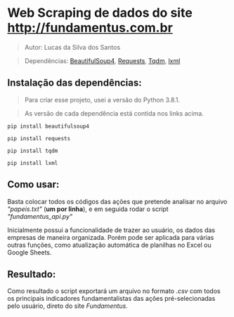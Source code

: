 # Web Scraping de dados do site http://fundamentus.com.br
> Autor: Lucas da Silva dos Santos

>Dependências:   [BeautifulSoup4](https://pypi.org/project/beautifulsoup4/), 
[Requests](https://pypi.org/project/requests/), [Tqdm](https://pypi.org/project/tqdm/), 
[lxml](https://pypi.org/project/lxml/)



## Instalação das dependências:

>Para criar esse projeto, usei a versão do Python 3.8.1.

>As versão de cada dependência está contida nos links acima. 

```
pip install beautifulsoup4

pip install requests

pip install tqdm

pip install lxml
```


## Como usar:

Basta colocar todos os códigos das ações que pretende analisar no arquivo _"papeis.txt"_ (**um por linha**), e em seguida rodar o script _"fundamentus_api.py"_

Inicialmente possui a funcionalidade de trazer ao usuário, os dados das empresas de maneira organizada. Porém pode ser aplicada para várias outras funções, como atualização automática de planilhas no Excel ou Google Sheets.

## Resultado:

Como resultado o script exportará um arquivo no formato _.csv_ com todos os principais indicadores fundamentalistas das ações pré-selecionadas pelo usuário, direto do site _Fundamentus_. 



